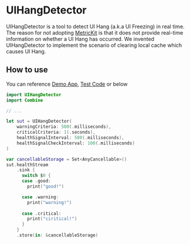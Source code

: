 # UIHangDetector

UIHangDetector is a tool to detect UI Hang (a.k.a UI Freezing) in real time. The reason for not adopting [MetricKit](https://developer.apple.com/documentation/metrickit) is that it does not provide real-time information on whether a UI Hang has occurred. We invented UIHangDetector to implement the scenario of clearing local cache which causes UI Hang.

## How to use

You can reference [Demo App](https://github.com/wplong11/UIHangDetector/tree/main/Demo), [Test Code](https://github.com/wplong11/UIHangDetector/blob/main/Tests/UIHangDetectorTests/UIHangDetectorTests.swift) or below

```swift
import UIHangDetector
import Combine

// ...

let sut = UIHangDetector(
    warningCriteria: 500(.milliseconds),
    criticalCriteria: 1(.seconds),
    healthSignalInterval: 500(.milliseconds),
    healthSignalCheckInterval: 100(.milliseconds)
)

var cancellableStorage = Set<AnyCancellable>()
sut.healthStream
    .sink {
      switch $0 {
      case .good:
        print("good!")

      case .warning:
        print("warning!")
        
      case .critical:
        print("ciritical!")
      }
    }
    .store(in: &cancellableStorage)
```
